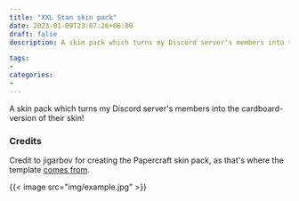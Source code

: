 ```yaml
---
title: "XXL Stan skin pack"
date: 2023-01-09T23:07:26+06:00
draft: false
description: A skin pack which turns my Discord server's members into the cardboard-version of their skin!

tags:
- 
categories:
- 
---
```


A skin pack which turns my Discord server's members into the cardboard-version of their skin!

### Credits

Credit to jigarbov for creating the Papercraft skin pack, as that's where the template [comes from](https://mcpedl.com/basic-papercraft-adventure-skin-pack/).

{{< image src="img/example.jpg" >}}
